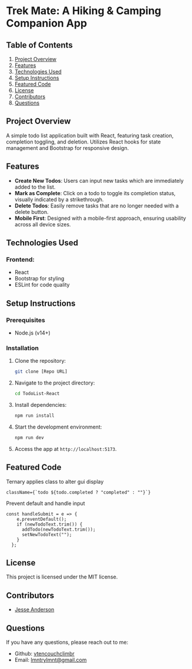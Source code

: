 # Trek Mate: A Hiking & Camping Companion App

## Table of Contents
1. [Project Overview](#project-overview)
2. [Features](#features)
3. [Technologies Used](#technologies-used)
4. [Setup Instructions](#setup-instructions)
8. [Featured Code](#featured-code)
8. [License](#license)
10. [Contributors](#contributors)
10. [Questions](#questions)

## Project Overview
A simple todo list application built with React, featuring task creation, completion toggling, and deletion. Utilizes React hooks for state management and Bootstrap for responsive design.

## Features
- **Create New Todos**: Users can input new tasks which are immediately added to the list.
- **Mark as Complete**: Click on a todo to toggle its completion status, visually indicated by a strikethrough.
- **Delete Todos**: Easily remove tasks that are no longer needed with a delete button.
- **Mobile First**: Designed with a mobile-first approach, ensuring usability across all device sizes.

## Technologies Used
### **Frontend**:
- React
- Bootstrap for styling
- ESLint for code quality

## Setup Instructions
### Prerequisites
- Node.js (v14+)

### Installation
1. Clone the repository:
   ```bash
   git clone [Repo URL]
   ```
2. Navigate to the project directory:
   ```bash
   cd TodoList-React
   ```
3. Install dependencies:
   ```bash
   npm run install
   ```
5. Start the development environment:
   ```bash
   npm run dev
   ```
6. Access the app at `http://localhost:5173`.

## Featured Code
Ternary applies class to alter gui display
``` 
className={`todo ${todo.completed ? "completed" : ""}`}
```
Prevent default and handle input
```
const handleSubmit = e => {
    e.preventDefault();
    if (newTodoText.trim()) {
      addTodo(newTodoText.trim());
      setNewTodoText("");
    }
  };
```

## License
This project is licensed under the MIT license.

## Contributors
- [Jesse Anderson](https://github.com/Vtencouchclimbr)

## Questions
If you have any questions, please reach out to me:
- Github: [vtencouchclimbr](https://github.com/vtencouchclimbr)
- Email: lmntrylmnt@gmail.com
